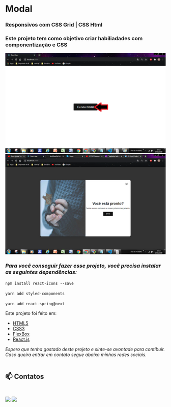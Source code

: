 # Modal

### Responsivos com CSS Grid | CSS Html
### Este projeto tem como objetivo criar habiliadades com componentização e CSS

<img src="./src/imagem/Modal002.png">
<img src="./src/imagem/Modal003.png">

### _Para você conseguir fazer esse projeto, você precisa instalar as seguintes dependências:_

``` 
npm install react-icons --save 
 
yarn add styled-components
 
yarn add react-spring@next

```
Este projeto foi feito em:

<ul>
   <li><a href="https://developer.mozilla.org/pt-BR/docs/Web/HTML">HTML5</a></li>
    <li><a href="https://developer.mozilla.org/pt-BR/docs/Web/CSS">CSS3</a></li>
    <li><a href="https://developer.mozilla.org/pt-BR/docs/Web/CSS/CSS_Flexible_Box_Layout/Conceitos_Basicos_do_Flexbox">FlexBox</a></li>
    <li><a href="https://pt-br.reactjs.org/">React.js</a></li>
</ul>


_Espero que tenha gostado deste projeto e sinte-se avontade para contibuir.
Caso queira entrar em contato segue abaixo minhas redes sociais._<br><br>
 ## 📫 Contatos <br><br>

 [<img src="https://img.shields.io/badge/medium-%2312100E.svg?&style=for-the-badge&logo=medium&logoColor=white" />](https://medium.com/@devwemilly.frontend)  [<img src="https://img.shields.io/badge/linkedin-%230077B5.svg?&style=for-the-badge&logo=linkedin&logoColor=white" />](https://www.linkedin.com/in/devwemilly-cristhiny-7674041b7/)
